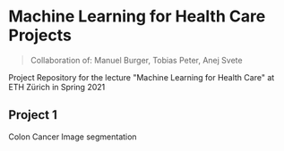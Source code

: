 # Machine Learning for Health Care Projects

> Collaboration of: Manuel Burger, Tobias Peter, Anej Svete

Project Repository for the lecture "Machine Learning for Health Care" at ETH Zürich in Spring 2021

## Project 1
Colon Cancer Image segmentation


